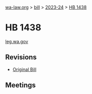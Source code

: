[wa-law.org](/) > [bill](/bill/) > [2023-24](/bill/2023-24/) > [HB 1438](/bill/2023-24/hb/1438/)

# HB 1438
[leg.wa.gov](https://app.leg.wa.gov/billsummary?BillNumber=1438&Year=2023&Initiative=false)

## Revisions
* [Original Bill](1/)

## Meetings